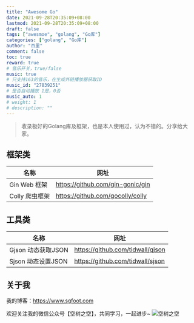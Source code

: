 ```yaml
---
title: "Awesome Go"
date: 2021-09-28T20:35:09+08:00
lastmod: 2021-09-28T20:35:09+08:00
draft: false
tags: ["awesmoe", "golang", "Go库"]
categories: ["golang", "Go库"]
author: "百里"
comment: false
toc: true
reward: true
# 音乐开关，true/false
music: true
# 只支持163的音乐，在生成外链播放器获取ID
music_id: "27839251"
# 是否自动播放 1是，0否
music_auto: 1
# weight: 1
# description: ""
---
```




> 收录极好的Golang库及框架，也是本人使用过，认为不错的。分享给大家。

## 框架类

| 名称       | 网址                               |
| ---------- | ---------------------------------- |
| Gin Web 框架 | https://github.com/gin-gonic/gin |
| Colly 爬虫框架 |https://github.com/gocolly/colly|


## 工具类
| 名称       | 网址                               |
| ---------- | ---------------------------------- |
| Gjson 动态获取JSON | https://github.com/tidwall/gjson  |
| Sjson 动态设置JSON | https://github.com/tidwall/sjson |






## 关于我
我的博客：https://www.sgfoot.com

欢迎关注我的微信公众号【空树之空】，共同学习，一起进步~
![空树之空](https://cdn.jsdelivr.net/gh/yezihack/assets/b/20210122112114.png?imageslim)